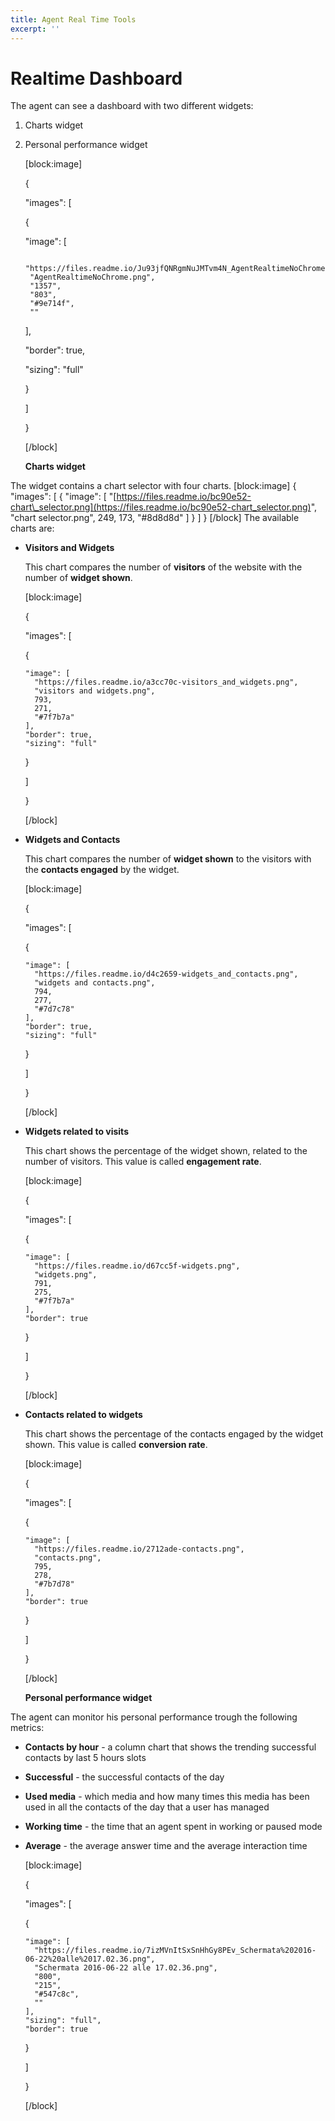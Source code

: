 ```yaml
---
title: Agent Real Time Tools
excerpt: ''
---
```


# Realtime Dashboard

The agent can see a dashboard with two different widgets:

1. Charts widget
2. Personal performance widget

   \[block:image\]

   {

   "images": \[

    {

      "image": \[

   ```text
    "https://files.readme.io/Ju93jfQNRgmNuJMTvm4N_AgentRealtimeNoChrome.png",
    "AgentRealtimeNoChrome.png",
    "1357",
    "803",
    "#9e714f",
    ""
   ```

      \],

      "border": true,

      "sizing": "full"

    }

   \]

   }

   \[/block\]

   **Charts widget**

The widget contains a chart selector with four charts. \[block:image\] { "images": \[ { "image": \[ "[https://files.readme.io/bc90e52-chart\_selector.png](https://files.readme.io/bc90e52-chart_selector.png)", "chart selector.png", 249, 173, "\#8d8d8d" \] } \] } \[/block\] The available charts are:

* **Visitors and Widgets**

  This chart compares the number of **visitors** of the website with the number of **widget shown**.

  \[block:image\]

  {

  "images": \[

    {

  ```text
  "image": [
    "https://files.readme.io/a3cc70c-visitors_and_widgets.png",
    "visitors and widgets.png",
    793,
    271,
    "#7f7b7a"
  ],
  "border": true,
  "sizing": "full"
  ```

    }

  \]

  }

  \[/block\]

* **Widgets and Contacts**

  This chart compares the number of **widget shown** to the visitors with the **contacts engaged** by the widget.

  \[block:image\]

  {

  "images": \[

    {

  ```text
  "image": [
    "https://files.readme.io/d4c2659-widgets_and_contacts.png",
    "widgets and contacts.png",
    794,
    277,
    "#7d7c78"
  ],
  "border": true,
  "sizing": "full"
  ```

    }

  \]

  }

  \[/block\]

* **Widgets related to visits**

  This chart shows the percentage of the widget shown, related to the number of visitors. This value is called **engagement rate**.

  \[block:image\]

  {

  "images": \[

    {

  ```text
  "image": [
    "https://files.readme.io/d67cc5f-widgets.png",
    "widgets.png",
    791,
    275,
    "#7f7b7a"
  ],
  "border": true
  ```

    }

  \]

  }

  \[/block\]

* **Contacts related to widgets**

  This chart shows the percentage of the contacts engaged by the widget shown. This value is called **conversion rate**.

  \[block:image\]

  {

  "images": \[

    {

  ```text
  "image": [
    "https://files.readme.io/2712ade-contacts.png",
    "contacts.png",
    795,
    278,
    "#7b7d78"
  ],
  "border": true
  ```

    }

  \]

  }

  \[/block\]

  **Personal performance widget**

The agent can monitor his personal performance trough the following metrics:

* **Contacts by hour** - a column chart that shows the trending successful contacts by last 5 hours slots
* **Successful** - the successful contacts of the day
* **Used media** - which media and how many times this media has been used in all the contacts of the day that a user has managed 
* **Working time** - the time that an agent spent in working or paused mode
* **Average** - the average answer time and the average interaction time

  \[block:image\]

  {

  "images": \[

    {

  ```text
  "image": [
    "https://files.readme.io/7izMVnItSxSnHhGy8PEv_Schermata%202016-06-22%20alle%2017.02.36.png",
    "Schermata 2016-06-22 alle 17.02.36.png",
    "800",
    "215",
    "#547c8c",
    ""
  ],
  "sizing": "full",
  "border": true
  ```

    }

  \]

  }

  \[/block\]

